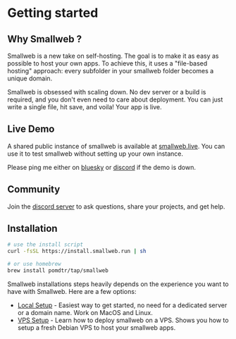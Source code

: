 # Getting started

## Why Smallweb ?

Smallweb is a new take on self-hosting. The goal is to make it as easy as possible to host your own apps. To achieve this, it uses a "file-based hosting" approach: every subfolder in your smallweb folder becomes a unique domain.

Smallweb is obsessed with scaling down. No dev server or a build is required, and you don't even need to care about deployment. You can just write a single file, hit save, and voila! Your app is live.

## Live Demo

A shared public instance of smallweb is available at [smallweb.live](https://smallweb.live). You can use it to test smallweb without setting up your own instance.

Please ping me either on [bluesky](https://bsky.app/profile/pomdtr.me) or [discord](https://discord.gg/BsgQK42qZe) if the demo is down.

## Community

Join the [discord server](https://discord.gg/BsgQK42qZe) to ask questions, share your projects, and get help.

## Installation

```sh
# use the install script
curl -fsSL https://install.smallweb.run | sh

# or use homebrew
brew install pomdtr/tap/smallweb
```

Smallweb installations steps heavily depends on the experience you want to have with Smallweb. Here are a few options:

- [Local Setup](./hosting/local/index.md) - Easiest way to get started, no need for a dedicated server or a domain name. Work on MacOS and Linux.
- [VPS Setup](./hosting/vps.md) - Learn how to deploy smallweb on a VPS. Shows you how to setup a fresh Debian VPS to host your smallweb apps.
